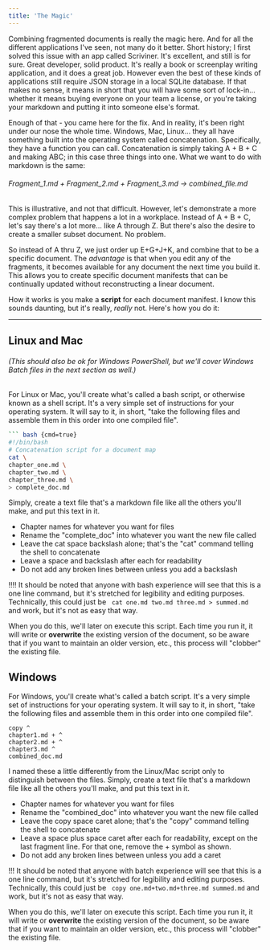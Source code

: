```yaml
---
title: 'The Magic'
---
```


Combining fragmented documents is really the magic here. And for all the different applications I've seen, not many do it better. Short history; I first solved this issue with an app called Scriviner. It's excellent, and still is for sure. Great developer, solid product. It's really a book or screenplay writing application, and it does a great job. However even the best of these kinds of applications still require JSON storage in a local SQLite database. If that makes no sense, it means in short that you will have some sort of lock-in... whether it means buying everyone on your team a license, or you're taking your markdown and putting it into someone else's format.

Enough of that - you came here for the fix. And in reality, it's been right under our nose the whole time. Windows, Mac, Linux... they all have something built into the operating system called concatenation. Specifically, they have a function you can call. Concatenation is simply taking A + B + C and making ABC; in this case three things into one. What we want to do with markdown is the same:

###### Fragment_1.md + Fragment_2.md + Fragment_3.md -> combined_file.md

This is illustrative, and not that difficult. However, let's demonstrate a more complex problem that happens a lot in a workplace. Instead of A + B + C, let's say there's a lot more... like A through Z. But there's also the desire to create a smaller subset document. No problem.

So instead of A thru Z, we just order up E+G+J+K, and combine that to be a specific document. The _advantage_ is that when you edit any of the fragments, it becomes available for any document the next time you build it. This allows you to create specific document manifests that can be continually updated without reconstructing a linear document.

How it works is you make a **script** for each document manifest. I know this sounds daunting, but it's really, _really_ not. Here's how you do it:

---

## Linux and Mac

###### (This should also be ok for Windows PowerShell, but we'll cover Windows Batch files in the next section as well.)

For Linux or Mac, you'll create what's called a bash script, or otherwise known as a shell script. It's a very simple set of instructions for your operating system. It will say to it, in short, "take the following files and assemble them in this order into one compiled file".

```sh
``` bash {cmd=true}
#!/bin/bash
# Concatenation script for a document map
cat \
chapter_one.md \
chapter_two.md \
chapter_three.md \
> complete_doc.md
```

Simply, create a text file that's a markdown file like all the others you'll make, and put this text in it.
- Chapter names for whatever you want for files
- Rename the "complete_doc" into whatever you want the new file called
- Leave the cat space backslash alone; that's the "cat" command telling the shell to concatenate
- Leave a space and backslash after each for readability
- Do not add any broken lines between unless you add a backslash

!!!! It should be noted that anyone with bash experience will see that this is a one line command, but it's stretched for legibility and editing purposes. Technically, this could just be ` cat one.md two.md three.md > summed.md` and work, but it's not as easy that way.

When you do this, we'll later on execute this script. Each time you run it, it will write or **overwrite** the existing version of the document, so be aware that if you want to maintain an older version, etc., this process will "clobber" the existing file.


## Windows

For Windows, you'll create what's called a batch script. It's a very simple set of instructions for your operating system. It will say to it, in short, "take the following files and assemble them in this order into one compiled file".

``` batch
copy ^
chapter1.md + ^
chapter2.md + ^
chapter3.md ^
combined_doc.md
```

I named these a little differently from the Linux/Mac script only to distinguish between the files. Simply, create a text file that's a markdown file like all the others you'll make, and put this text in it.
- Chapter names for whatever you want for files
- Rename the "combined_doc" into whatever you want the new file called
- Leave the copy space caret alone; that's the "copy" command telling the shell to concatenate
- Leave a space plus space caret after each for readability, except on the last fragment line. For that one, remove the + symbol as shown.
- Do not add any broken lines between unless you add a caret

!!! It should be noted that anyone with batch experience will see that this is a one line command, but it's stretched for legibility and editing purposes. Technically, this could just be ` copy one.md+two.md+three.md summed.md` and work, but it's not as easy that way.

When you do this, we'll later on execute this script. Each time you run it, it will write or **overwrite** the existing version of the document, so be aware that if you want to maintain an older version, etc., this process will "clobber" the existing file.

